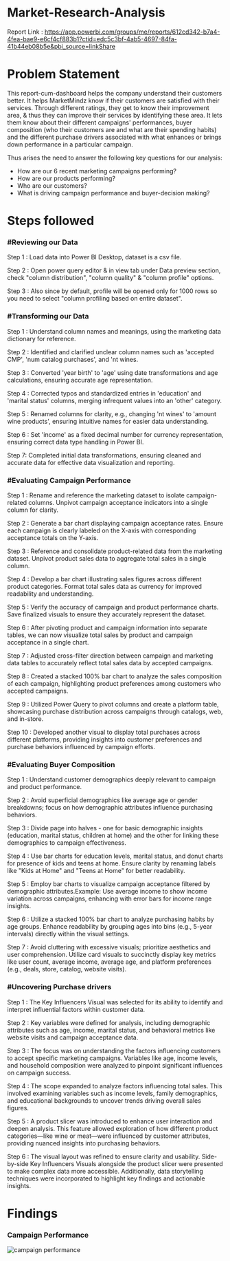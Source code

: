 # Market-Research-Analysis

Report Link : https://app.powerbi.com/groups/me/reports/612cd342-b7a4-4fea-bae9-e6cf4cf883b1?ctid=edc5c3bf-4ab5-4697-84fa-41b44eb08b5e&pbi_source=linkShare

# Problem Statement

This report-cum-dashboard helps the company understand their customers better. It helps MarketMindz know if their customers are satisfied with their services. Through different ratings, they get to know their improvement area, & thus they can improve their services by identifying these area. It lets them know about their different campaigns' performances, buyer composition (who their customers are and what are their spending habits) and the different purchase drivers associated with what enhances or brings down performance in a particular campaign.

Thus arises the need to answer the following key questions for our analysis:

* How are our 6 recent marketing campaigns performing?
* How are our products performing?
* Who are our customers?
* What is driving campaign performance and buyer-decision making?


# Steps followed

### #Reviewing our Data

Step 1 : Load data into Power BI Desktop, dataset is a csv file.

Step 2 : Open power query editor & in view tab under Data preview section, check "column distribution", "column quality" & "column profile" options.

Step 3 : Also since by default, profile will be opened only for 1000 rows so you need to select "column profiling based on entire dataset".

### #Transforming our Data

Step 1 : Understand column names and meanings, using the marketing data dictionary for reference.

Step 2 : Identified and clarified unclear column names such as 'accepted CMP', 'num catalog purchases', and 'nt wines.

Step 3 : Converted 'year birth' to 'age' using date transformations and age calculations, ensuring accurate age representation.

Step 4 : Corrected typos and standardized entries in 'education' and 'marital status' columns, merging infrequent values into an 'other' category.

Step 5 : Renamed columns for clarity, e.g., changing 'nt wines' to 'amount wine products', ensuring intuitive names for easier data understanding.

Step 6 : Set 'income' as a fixed decimal number for currency representation, ensuring correct data type handling in Power BI.

Step 7: Completed initial data transformations, ensuring cleaned and accurate data for effective data visualization and reporting.

### #Evaluating Campaign Performance

Step 1 : Rename and reference the marketing dataset to isolate campaign-related columns. Unpivot campaign acceptance indicators into a single column for clarity.

Step 2 : Generate a bar chart displaying campaign acceptance rates. Ensure each campaign is clearly labeled on the X-axis with corresponding acceptance totals on the Y-axis.

Step 3 : Reference and consolidate product-related data from the marketing dataset. Unpivot product sales data to aggregate total sales in a single column.

Step 4 : Develop a bar chart illustrating sales figures across different product categories. Format total sales data as currency for improved readability and understanding.

Step 5 : Verify the accuracy of campaign and product performance charts. Save finalized visuals to ensure they accurately represent the dataset.

Step 6 : After pivoting product and campaign information into separate tables, we can now visualize total sales by product and campaign acceptance in a single chart.

Step 7 : Adjusted cross-filter direction between campaign and marketing data tables to accurately reflect total sales data by accepted campaigns.

Step 8 : Created a stacked 100% bar chart to analyze the sales composition of each campaign, highlighting product preferences among customers who accepted campaigns.

Step 9 : Utilized Power Query to pivot columns and create a platform table, showcasing purchase distribution across campaigns through catalogs, web, and in-store.

Step 10 : Developed another visual to display total purchases across different platforms, providing insights into customer preferences and purchase behaviors influenced by campaign efforts.

### #Evaluating Buyer Composition

Step 1 : Understand customer demographics deeply relevant to campaign and product performance.

Step 2 : Avoid superficial demographics like average age or gender breakdowns; focus on how demographic attributes influence purchasing behaviors.

Step 3 : Divide page into halves - one for basic demographic insights (education, marital status, children at home) and the other for linking these demographics to campaign effectiveness.

Step 4 : Use bar charts for education levels, marital status, and donut charts for presence of kids and teens at home. Ensure clarity by renaming labels like "Kids at Home" and "Teens at Home" for better readability.

Step 5 : Employ bar charts to visualize campaign acceptance filtered by demographic attributes.Example: Use average income to show income variation across campaigns, enhancing with error bars for income range insights.

Step 6 : Utilize a stacked 100% bar chart to analyze purchasing habits by age groups. Enhance readability by grouping ages into bins (e.g., 5-year intervals) directly within the visual settings.

Step 7 : Avoid cluttering with excessive visuals; prioritize aesthetics and user comprehension. Utilize card visuals to succinctly display key metrics like user count, average income, average age, and platform preferences (e.g., deals, store, catalog, website visits).

### #Uncovering Purchase drivers

Step 1 : The Key Influencers Visual was selected for its ability to identify and interpret influential factors within customer data.

Step 2 : Key variables were defined for analysis, including demographic attributes such as age, income, marital status, and behavioral metrics like website visits and campaign acceptance data.

Step 3 : The focus was on understanding the factors influencing customers to accept specific marketing campaigns. Variables like age, income levels, and household composition were analyzed to pinpoint significant influences on campaign success.

Step 4 : The scope expanded to analyze factors influencing total sales. This involved examining variables such as income levels, family demographics, and educational backgrounds to uncover trends driving overall sales figures.

Step 5 : A product slicer was introduced to enhance user interaction and deepen analysis. This feature allowed exploration of how different product categories—like wine or meat—were influenced by customer attributes, providing nuanced insights into purchasing behaviors.

Step 6 : The visual layout was refined to ensure clarity and usability. Side-by-side Key Influencers Visuals alongside the product slicer were presented to make complex data more accessible. Additionally, data storytelling techniques were incorporated to highlight key findings and actionable insights.


# Findings

### Campaign Performance
![campaign performance](https://github.com/user-attachments/assets/cfa9e5b1-f48c-4c01-942b-883a3d2839b8)

